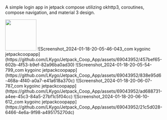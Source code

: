 A simple login app in jetpack compose utilizing okhttp3, coroutines, compose navigation, and material 3 design.

<img src="https://github.com/LKygo/Jetpack_Coop_App/assets/69043952/457bef65-602b-4f53-b9ef-82a96ba0ad30)" width="100">
![Screenshot_2024-01-18-20-05-46-043_com kygoinc jetpackcoopapp](https://github.com/LKygo/Jetpack_Coop_App/assets/69043952/457bef65-602b-4f53-b9ef-82a96ba0ad30)
![Screenshot_2024-01-18-20-05-54-799_com kygoinc jetpackcoopapp](https://github.com/LKygo/Jetpack_Coop_App/assets/69043952/838e95d6-468a-4f40-a0a7-e41a618a370c)
![Screenshot_2024-01-18-20-06-07-787_com kygoinc jetpackcoopapp](https://github.com/LKygo/Jetpack_Coop_App/assets/69043952/ad688731-a4ee-45c3-84a5-27bf1c5f04cc)
![Screenshot_2024-01-18-20-06-10-612_com kygoinc jetpackcoopapp](https://github.com/LKygo/Jetpack_Coop_App/assets/69043952/21c5d028-6466-4e6a-9f98-a495175270dc)
